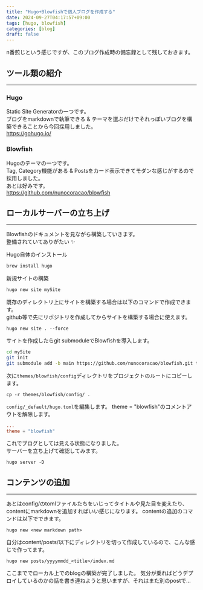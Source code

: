 ```yaml
---
title: "Hugo+Blowfishで個人ブログを作成する"
date: 2024-09-27T04:17:57+09:00
tags: [hugo, blowfish]
categories: [blog]
draft: false
---
```


n番煎じという感じですが、このブログ作成時の備忘録として残しておきます。

## ツール類の紹介
---

### Hugo
Static Site Generatorの一つです。  
ブログをmarkdownで執筆できる & テーマを選ぶだけでそれっぽいブログを構築できることから今回採用しました。  
https://gohugo.io/

### Blowfish
Hugoのテーマの一つです。  
Tag, Category機能がある & Postsをカード表示できてモダンな感じがするので採用しました。  
あとは好みです。  
https://github.com/nunocoracao/blowfish

## ローカルサーバーの立ち上げ
---
Blowfishのドキュメントを見ながら構築していきます。  
整備されていてありがたい :sparkles:

Hugo自体のインストール
```sh
brew install hugo
```

新規サイトの構築
```sh
hugo new site mySite
```

既存のディレクトリ上にサイトを構築する場合は以下のコマンドで作成できます。  
github等で先にリポジトリを作成してからサイトを構築する場合に使えます。
```
hugo new site . --force
```

サイトを作成したらgit submoduleでBlowfishを導入します。
```sh
cd mySite
git init
git submodule add -b main https://github.com/nunocoracao/blowfish.git themes/blowfish
```

次に`themes/blowfish/config`ディレクトリをプロジェクトのルートにコピーします。
```
cp -r themes/blowfish/config/ .
```

`config/_default/hugo.toml`を編集します。
theme = "blowfish"のコメントアウトを解除します。
```toml:hugo.toml
...
theme = "blowfish"

```

これでブログとしては見える状態になりました。  
サーバーを立ち上げて確認してみます。
```
hugo server -D
```

## コンテンツの追加
---

あとはconfig/のtomlファイルたちをいじってタイトルや見た目を変えたり、contentにmarkdownを追加すればいい感じになります。
contentの追加のコマンドは以下でできます。
```
hugo new <new markdown path>
```

自分はcontent/posts/以下にディレクトリを切って作成しているので、こんな感じで作ってます。
```
hugo new posts/yyyymmdd_<title>/index.md
```

ここまででローカル上でのblogの構築が完了しました。
気分が乗ればどうデプロイしているのかの話を書き連ねようと思いますが、それはまた別のpostで...
